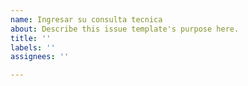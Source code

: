 ```yaml
---
name: Ingresar su consulta tecnica
about: Describe this issue template's purpose here.
title: ''
labels: ''
assignees: ''

---
```



